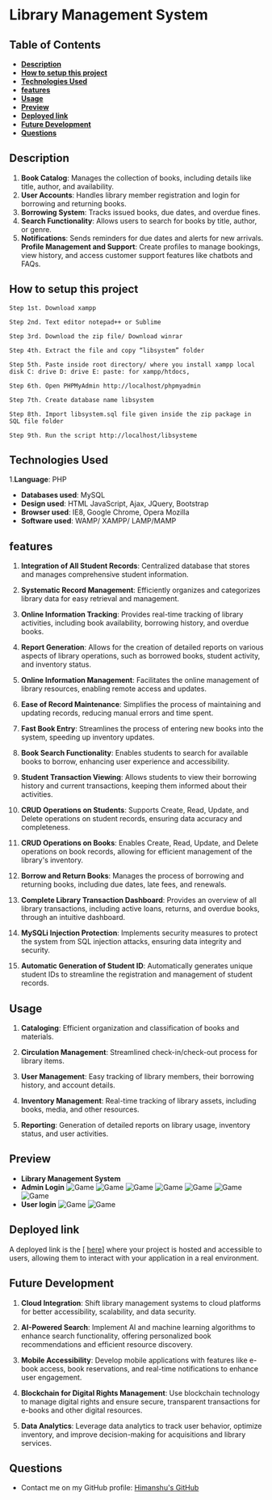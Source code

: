 # Library Management System

## **Table of Contents**
- [**Description**](#description)
- [**How to setup this project**](#how-to-setup-this-project)
- [**Technologies Used**](#technologies-used)
- [**features**](#features)
- [**Usage**](#usage)
- [**Preview**](#preview)
- [**Deployed link**](#deployed-link)
- [**Future Development**](#future-development)
- [**Questions**](#questions)


## **Description**

1. **Book Catalog**: Manages the collection of books, including details like title, author, and availability.
2. **User Accounts**: Handles library member registration and login for borrowing and returning books.
3. **Borrowing System**: Tracks issued books, due dates, and overdue fines.
4. **Search Functionality**: Allows users to search for books by title, author, or genre.
5. **Notifications**: Sends reminders for due dates and alerts for new arrivals. **Profile Management and Support**: Create profiles to manage bookings, view history, and access customer support features like chatbots and FAQs.


## **How to setup this project**
```
Step 1st. Download xampp
```
```
Step 2nd. Text editor notepad++ or Sublime
```
```
Step 3rd. Download the zip file/ Download winrar
```
```
Step 4th. Extract the file and copy “libsystem” folder
```
```
Step 5th. Paste inside root directory/ where you install xampp local disk C: drive D: drive E: paste: for xampp/htdocs,
```
```
Step 6th. Open PHPMyAdmin http://localhost/phpmyadmin
```
```
Step 7th. Create database name libsystem
```
```
Step 8th. Import libsystem.sql file given inside the zip package in SQL file folder
```
```
Step 9th. Run the script http://localhost/libsysteme 
```


## **Technologies Used**

1.**Language**:                  PHP
* **Databases used**:      MySQL
* **Design used**:            HTML JavaScript, Ajax, JQuery, Bootstrap
* **Browser used**:          IE8, Google Chrome, Opera Mozilla
* **Software used**:         WAMP/ XAMPP/ LAMP/MAMP

## **features** 

1. **Integration of All Student Records**: Centralized database that stores and manages comprehensive student information.
   
2. **Systematic Record Management**: Efficiently organizes and categorizes library data for easy retrieval and management.

3. **Online Information Tracking**: Provides real-time tracking of library activities, including book availability, borrowing history, and overdue books.

4. **Report Generation**: Allows for the creation of detailed reports on various aspects of library operations, such as borrowed books, student activity, and inventory status.

5. **Online Information Management**: Facilitates the online management of library resources, enabling remote access and updates.

6. **Ease of Record Maintenance**: Simplifies the process of maintaining and updating records, reducing manual errors and time spent.

7. **Fast Book Entry**: Streamlines the process of entering new books into the system, speeding up inventory updates.

8. **Book Search Functionality**: Enables students to search for available books to borrow, enhancing user experience and accessibility.

9. **Student Transaction Viewing**: Allows students to view their borrowing history and current transactions, keeping them informed about their activities.

10. **CRUD Operations on Students**: Supports Create, Read, Update, and Delete operations on student records, ensuring data accuracy and completeness.

11. **CRUD Operations on Books**: Enables Create, Read, Update, and Delete operations on book records, allowing for efficient management of the library's inventory.

12. **Borrow and Return Books**: Manages the process of borrowing and returning books, including due dates, late fees, and renewals.

13. **Complete Library Transaction Dashboard**: Provides an overview of all library transactions, including active loans, returns, and overdue books, through an intuitive dashboard.

14. **MySQLi Injection Protection**: Implements security measures to protect the system from SQL injection attacks, ensuring data integrity and security.

15. **Automatic Generation of Student ID**: Automatically generates unique student IDs to streamline the registration and management of student records.
## **Usage**

1. **Cataloging**: Efficient organization and classification of books and materials.

2. **Circulation Management**: Streamlined check-in/check-out process for library items.

3. **User Management**: Easy tracking of library members, their borrowing history, and account details.

4. **Inventory Management**: Real-time tracking of library assets, including books, media, and other resources.

5. **Reporting**: Generation of detailed reports on library usage, inventory status, and user activities.



## **Preview**

* **Library Management System**
* **Admin Login**
![Game](src/01.png)
![Game](src/02.png)
![Game](src/03.png)
![Game](src/04.png)
![Game](src/05.png)
![Game](src/06.png)
![Game](src/07.png)
* **User login**
![Game](src/09.png)
![Game](src/10.png)





## **Deployed link**

A deployed link is the [ <a href="https://himanshuranjan977.github.io/libraryManagementSystem/" target="_blank">here</a>]  where your project is hosted and accessible to users, allowing them to interact with your application in a real environment.

## **Future Development**

1. **Cloud Integration**: Shift library management systems to cloud platforms for better accessibility, scalability, and data security.

2. **AI-Powered Search**: Implement AI and machine learning algorithms to enhance search functionality, offering personalized book recommendations and efficient resource discovery.

3. **Mobile Accessibility**: Develop mobile applications with features like e-book access, book reservations, and real-time notifications to enhance user engagement.

4. **Blockchain for Digital Rights Management**: Use blockchain technology to manage digital rights and ensure secure, transparent transactions for e-books and other digital resources.

5. **Data Analytics**: Leverage data analytics to track user behavior, optimize inventory, and improve decision-making for acquisitions and library services.

## **Questions**

* Contact me on my GitHub profile: [Himanshu's GitHub](https://github.com/himanshuranjan977)
